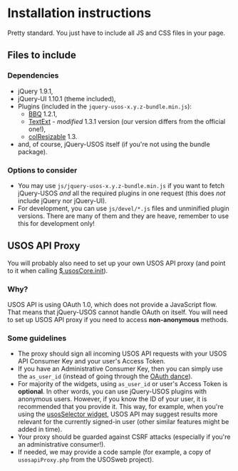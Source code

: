 Installation instructions
=========================

Pretty standard. You just have to include all JS and CSS files in your page.

Files to include
----------------

### Dependencies

  * jQuery 1.9.1,
  * jQuery-UI 1.10.1 (theme included),
  * Plugins (included in the `jquery-usos-x.y.z-bundle.min.js`):
    * [BBQ](http://benalman.com/code/projects/jquery-bbq/docs/files/jquery-ba-bbq-js.html) 1.2.1,
    * [TextExt](http://textextjs.com/) - *modified* 1.3.1 version (our version differs from the official one!),
    * [colResizable](http://quocity.com/colresizable/) 1.3.
  * and, of course, jQuery-USOS itself (if you're not using the bundle package).

### Options to consider

  * You may use `js/jquery-usos-x.y.z-bundle.min.js` if you want to
    fetch jQuery-USOS *and* all the required plugins in one request (this does *not*
    include jQuery nor jQuery-UI).
  * For development, you can use `js/devel/*.js` files and unminified plugin
    versions. There are many of them and they are heave, remember to use this
	for development only!

USOS API Proxy
--------------

You will probably also need to set up your own USOS API proxy (and point to it
when calling [$.usosCore.init](https://github.com/MUCI/jquery-usos/blob/master/doc/core.init.md#usosapis)).

### Why?

USOS API is using OAuth 1.0, which does not provide a JavaScript flow.
That means that jQuery-USOS cannot handle OAuth on itself. You will
need to set up USOS API proxy if you need to access **non-anonymous** methods.

### Some guidelines

  * The proxy should sign all incoming USOS API requests with your USOS API
    Consumer Key and your user's Access Token.
  * If you have an Administrative Consumer Key, then you can simply use the
    `as_user_id` (instead of going through the
    [OAuth dance](http://apps.usos.edu.pl/developers/api/authorization/#workflow)).
  * For majority of the widgets, using `as_user_id` or user's Access Token is
    **optional**. In other words, you can use jQuery-USOS plugins with anonymous
    users. However, if you know the ID of your user, it is recommended that you
    provide it. This way, for example, when you're using the
    [usosSelector widget](https://github.com/MUCI/jquery-usos/blob/master/doc/widget.selector.md),
    USOS API may suggest results more relevant for the currently signed-in user
    (other similar features might be added in time).
  * Your proxy should be guarded against CSRF attacks (especially if you're an
    administrative consumer!).
  * If needed, we may provide a code sample (for example, a copy of `usosapiProxy.php`
    from the USOSweb project).
